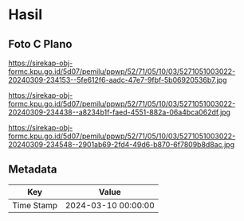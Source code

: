 # Hasil

## Foto C Plano

https://sirekap-obj-formc.kpu.go.id/5d07/pemilu/ppwp/52/71/05/10/03/5271051003022-20240309-234153--5fe612f6-aadc-47e7-9fbf-5b06920536b7.jpg

https://sirekap-obj-formc.kpu.go.id/5d07/pemilu/ppwp/52/71/05/10/03/5271051003022-20240309-234438--a8234b1f-faed-4551-882a-06a4bca062df.jpg

https://sirekap-obj-formc.kpu.go.id/5d07/pemilu/ppwp/52/71/05/10/03/5271051003022-20240309-234548--2901ab69-2fd4-49d6-b870-6f7809b8d8ac.jpg


## Metadata

| Key        | Value               |
| ---------- | ------------------- |
| Time Stamp | 2024-03-10 00:00:00 |



